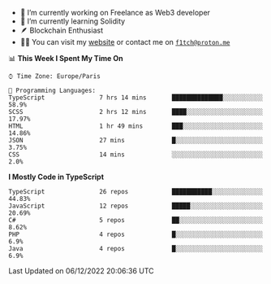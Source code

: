 - 🔭 I’m currently working on Freelance as Web3 developer
- 🌱 I’m currently learning Solidity
- 🪶 Blockchain Enthusiast
- 👨‍💻 You can visit my [website](https://f1tch.xyz) or contact me on [`f1tch@proton.me`](mailto:f1tch@proton.me)

<!--START_SECTION:waka-->
📊 **This Week I Spent My Time On** 

```text
⌚︎ Time Zone: Europe/Paris

💬 Programming Languages: 
TypeScript               7 hrs 14 mins       ██████████████░░░░░░░░░░░   58.9% 
SCSS                     2 hrs 12 mins       ████░░░░░░░░░░░░░░░░░░░░░   17.97% 
HTML                     1 hr 49 mins        ███░░░░░░░░░░░░░░░░░░░░░░   14.86% 
JSON                     27 mins             █░░░░░░░░░░░░░░░░░░░░░░░░   3.75% 
CSS                      14 mins             ░░░░░░░░░░░░░░░░░░░░░░░░░   2.0%

```

**I Mostly Code in TypeScript** 

```text
TypeScript               26 repos            ███████████░░░░░░░░░░░░░░   44.83% 
JavaScript               12 repos            █████░░░░░░░░░░░░░░░░░░░░   20.69% 
C#                       5 repos             ██░░░░░░░░░░░░░░░░░░░░░░░   8.62% 
PHP                      4 repos             █░░░░░░░░░░░░░░░░░░░░░░░░   6.9% 
Java                     4 repos             █░░░░░░░░░░░░░░░░░░░░░░░░   6.9%

```



 Last Updated on 06/12/2022 20:06:36 UTC
<!--END_SECTION:waka-->
